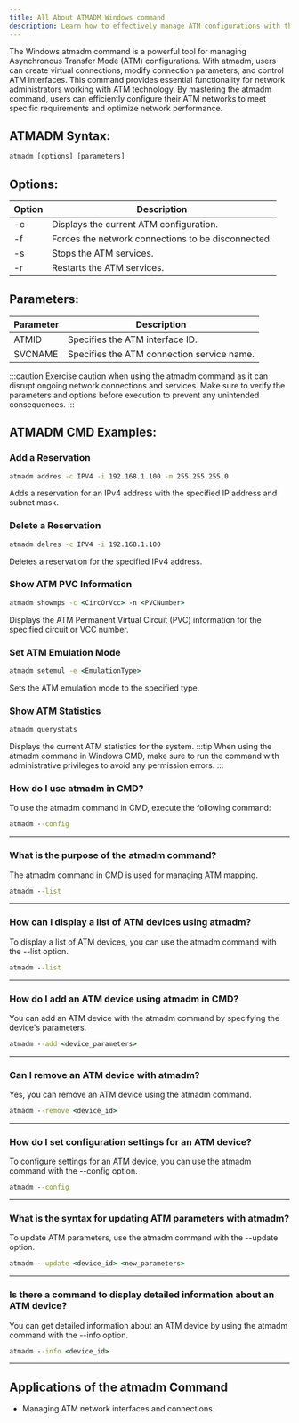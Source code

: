 ```yaml
---
title: All About ATMADM Windows command
description: Learn how to effectively manage ATM configurations with the Windows atmadm command.
---
```


The Windows atmadm command is a powerful tool for managing Asynchronous Transfer Mode (ATM) configurations. With atmadm, users can create virtual connections, modify connection parameters, and control ATM interfaces. This command provides essential functionality for network administrators working with ATM technology. By mastering the atmadm command, users can efficiently configure their ATM networks to meet specific requirements and optimize network performance.
## ATMADM Syntax:
```cmd
atmadm [options] [parameters]
```

## Options:
| Option     | Description                             |
|------------|-----------------------------------------|
| -c         | Displays the current ATM configuration. |
| -f         | Forces the network connections to be disconnected. |
| -s         | Stops the ATM services.                 |
| -r         | Restarts the ATM services.              |

## Parameters:
| Parameter  | Description                             |
|------------|-----------------------------------------|
| ATMID      | Specifies the ATM interface ID.         |
| SVCNAME    | Specifies the ATM connection service name. | 

:::caution
Exercise caution when using the atmadm command as it can disrupt ongoing network connections and services. Make sure to verify the parameters and options before execution to prevent any unintended consequences.
:::
## ATMADM CMD Examples:
### Add a Reservation
```cmd
atmadm addres -c IPV4 -i 192.168.1.100 -m 255.255.255.0
```
Adds a reservation for an IPv4 address with the specified IP address and subnet mask.

### Delete a Reservation
```cmd
atmadm delres -c IPV4 -i 192.168.1.100
```
Deletes a reservation for the specified IPv4 address.

### Show ATM PVC Information
```cmd
atmadm showmps -c <CircOrVcc> -n <PVCNumber>
```
Displays the ATM Permanent Virtual Circuit (PVC) information for the specified circuit or VCC number.

### Set ATM Emulation Mode
```cmd
atmadm setemul -e <EmulationType>
```
Sets the ATM emulation mode to the specified type.

### Show ATM Statistics
```cmd
atmadm querystats
```
Displays the current ATM statistics for the system.
:::tip
When using the atmadm command in Windows CMD, make sure to run the command with administrative privileges to avoid any permission errors.
:::

### How do I use atmadm in CMD?
To use the atmadm command in CMD, execute the following command:
```cmd
atmadm --config
```
---

### What is the purpose of the atmadm command?
The atmadm command in CMD is used for managing ATM mapping.
```cmd
atmadm --list
```
---

### How can I display a list of ATM devices using atmadm?
To display a list of ATM devices, you can use the atmadm command with the --list option.
```cmd
atmadm --list
```
---

### How do I add an ATM device using atmadm in CMD?
You can add an ATM device with the atmadm command by specifying the device's parameters.
```cmd
atmadm --add <device_parameters>
```
---

### Can I remove an ATM device with atmadm?
Yes, you can remove an ATM device using the atmadm command.
```cmd
atmadm --remove <device_id>
```
---

### How do I set configuration settings for an ATM device?
To configure settings for an ATM device, you can use the atmadm command with the --config option.
```cmd
atmadm --config
```
---

### What is the syntax for updating ATM parameters with atmadm?
To update ATM parameters, use the atmadm command with the --update option.
```cmd
atmadm --update <device_id> <new_parameters>
```
---

### Is there a command to display detailed information about an ATM device?
You can get detailed information about an ATM device by using the atmadm command with the --info option.
```cmd
atmadm --info <device_id>
```
---
## Applications of the atmadm Command

- Managing ATM network interfaces and connections.